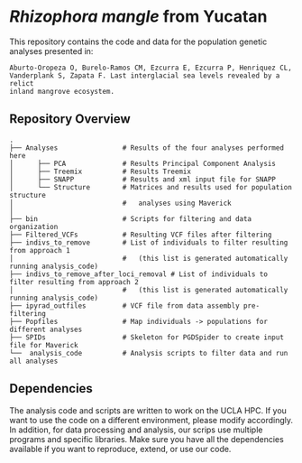 # _Rhizophora mangle_ from Yucatan

This repository contains the code and data for the population genetic analyses presented in:

    Aburto-Oropeza O, Burelo-Ramos CM, Ezcurra E, Ezcurra P, Henriquez CL,
    Vanderplank S, Zapata F. Last interglacial sea levels revealed by a relict
    inland mangrove ecosystem.

## Repository Overview

```
.
├── Analyses                # Results of the four analyses performed here
│      ├── PCA              # Results Principal Component Analysis
│      ├── Treemix          # Results Treemix
│      ├── SNAPP            # Results and xml input file for SNAPP
│      └── Structure        # Matrices and results used for population structure
│                           #   analyses using Maverick
│
├── bin                     # Scripts for filtering and data organization  
├── Filtered_VCFs           # Resulting VCF files after filtering
├── indivs_to_remove        # List of individuals to filter resulting from approach 1
│                           #   (this list is generated automatically running analysis_code)
├── indivs_to_remove_after_loci_removal # List of individuals to filter resulting from approach 2
│                           #   (this list is generated automatically running analysis_code)
├── ipyrad_outfiles         # VCF file from data assembly pre-filtering
├── Popfiles                # Map individuals -> populations for different analyses
├── SPIDs                   # Skeleton for PGDSpider to create input file for Maverick
└──  analysis_code          # Analysis scripts to filter data and run all analyses
```

## Dependencies

The analysis code and scripts are written to work on the UCLA HPC. If you want to use the code on a different environment, please modify accordingly. In addition, for data processing and analysis, our scrips use multiple programs and specific libraries. Make sure you have all the dependencies available if you want to reproduce, extend, or use our code.
